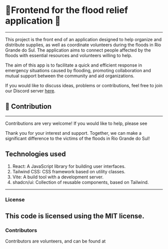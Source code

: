 #  🌊Frontend for the flood relief application 🌊
---------------------------------------------------
This project is the front end of an application designed to help organize and distribute supplies, as well as coordinate volunteers during the floods in Rio Grande do Sul. The application aims to connect people affected by the floods with essential resources and volunteers willing to help.

The aim of this app is to facilitate a quick and efficient response in emergency situations caused by flooding, promoting collaboration and mutual support between the community and aid organizations.

If you would like to discuss ideas, problems or contributions, feel free to join our
Discord server [here](https://discord.gg/vjZS6BQXvM).

## 🤝 Contribution
----------------------------------------------------------------------
Contributions are very welcome! If you would like to help, please see

Thank you for your interest and support. Together, we can make a significant difference to the victims of the floods in Rio Grande do Sul!

## Technologies used
1. React: A JavaScript library for building user interfaces.
2. Tailwind CSS: CSS framework based on utility classes.
3. Vite: A build tool with a development server.
4. shadcn/ui: Collection of reusable components, based on Tailwind.
-------------------------------------------------------------------------
### License
This code is licensed using the
MIT license.
----------------------------------------------------------------------
### Contributors
Contributors are volunteers, and can be found at
